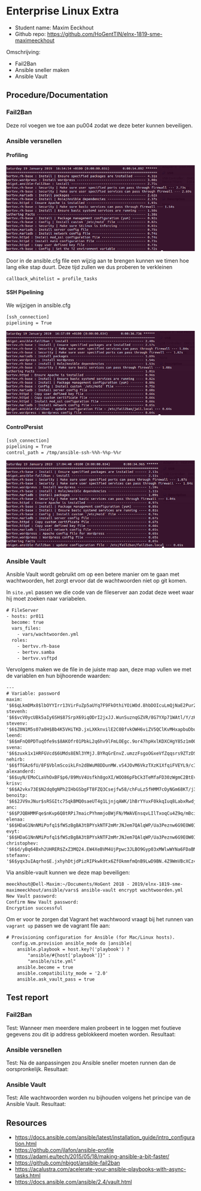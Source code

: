 # Enterprise Linux Extra

- Student name: Maxim Eeckhout
- Github repo: <https://github.com/HoGentTIN/elnx-1819-sme-maximeeckhout>

Omschrijving:
* Fail2Ban
* Ansible sneller maken
* Ansible Vault

## Procedure/Documentation

### Fail2Ban

Deze rol voegen we toe aan pu004 zodat we deze beter kunnen beveiligen.

### Ansible versnellen

#### Profiling

![Tijd](pictures/tijdAnsible)

Door in de ansible.cfg file een wijzig aan te brengen kunnen we timen hoe lang elke stap duurt. Deze tijd zullen we dus proberen te verkleinen

```
callback_whitelist = profile_tasks
```

#### SSH Pipelining
We wijzigen in ansible.cfg
```
[ssh_connection]
pipelining = True
```

![Tijd](pictures/tijdAnsible2)

#### ControlPersist
```
[ssh_connection]
pipelining = True
control_path = /tmp/ansible-ssh-%%h-%%p-%%r
```

![Tijd](pictures/tijdAnsible3.png)

### Ansible Vault

Ansible Vault wordt gebruikt om op een betere manier om te gaan met wachtwoorden, het zorgt ervoor dat de wachtwoorden niet op git komen.

In ```site.yml``` passen we die code van de fileserver aan zodat deze weet waar hij moet zoeken naar variabelen.
```
# FileServer
- hosts: pr011
  become: true
  vars_files:
    - vars/wachtwoorden.yml
  roles:
    - bertvv.rh-base
    - bertvv.samba
    - bertvv.vsftpd
```

Vervolgens maken we de file in de juiste map aan, deze map vullen we met de variablen en hun bijhoorende waarden:
```
---
# Variable: password
maxim: '$6$qLkmDMx8$lbOYYIrr13VirFuZp5aUYq7F9FkOthiYOiWOd.8hbDOIcuLmQjNaE2Pur2mEXU6ZQl0ny7HGGgXYogadFBVMA/'
stevenh: '$6$vcV0ycUBk5aIy6SH$87SrpX69iqODrI2jxJJ.WunSuznqGZVR/8G7YXp71WAtl/Y/zK1DDu3IR35pPAuJ1NiXMpWmclk4QdcRXZ261/'
stevenv: '$6$Z0N1M5s07a0H$Bb4K5VHiTKD.jxLXKknvilE2C0BfvkOWH6viZV5QClKvMHxapbuDbumkYF7zn8rFm68G/.QU9UEKZRMXLawsN.'
leend: '$6$mFnQ0PDTuqOfe9s$8AKOfr01PbkL2q6hv9lFmLOEgc.9or47hpHxlKDXCHgY85z1m0QAa0R7RdITSIjP38RIYg/ft9W23TuZAADHt.'
svena: '$6$zuxk1x1HRFGVcd$6UMds8ENl3YMjJ.BYRqGrEnvZ.umzzFsgoOGxeVfZqqsrs9ZTzDSuVvdIpbKHUH6ojW758klL0Yz45V6zPZGy/'
nehirb: '$6$fTGAz6fU/8F$VblmScoikLFn2dBWuM8DDunMW.vS4JOvM6VkzTXzK1XfqiFVEYL9/cISR0/yrha1R/RMw/6a.7NR2mLbcVsQW0'
alexanderd: '$6$uyN/EMoCLaVhOxBF$p6/89MsV4Usfkh8goXI/WOO86pFbCk3TeMfaFD30zWgmC2BtEvaRk/e2nlHB4uFXx0/ezqcEORSIj2deRgooq.'
krisv: '$6$A2vkx73E$N2dq0gNPh2IHbGSbgFT8FZQ3Csejfw58/chFuLz5fHMM7cOyNGm68KT/j3l/f8oL9ERLPDtj3HbL6P9OnY2tX/'
benoitp: '$6$2JV9xJNur$sRSGItc75qkBMQ0saeUT4g1LjnjqAWK/1hBrYYuxF0kkqIuq8LabxRwdjQO3P0Wad4UvNWU1rC0APKIo3X8dP0'
anc: '$6$PJQBHMMFqe$nKvp6Q8tRPi7maicPYhmmjoBWjFN/MWAVEnsqvLIlTxoqCu4Z9q/mBciD1IrUQ3otT7C4AxNIgO7kG7ROg4h0.'
elenaa: '$6$HDaG1NnNMiPofq1$fWSzBgBA3tBPYskNTF2mMrJNJem7QAlqWP/Ua3Peznw6G9EOW0IS/dijtdG5JNnbKUCyRxU3pIbcgP.pg97tK0'
evyt: '$6$HDaG1NnNMiPofq1$fWSzBgBA3tBPYskNTF2mMrJNJem7QAlqWP/Ua3Peznw6G9EOW0IS/dijtdG5JNnbKUCyRxU3pIbcgP.pg97tK0'
christophev: '$6$d/yBq64Bxh2UHRER$ZxZ3MQ24.EW4XeBVM4UjPpwc3JLBO9Gyp03xMWlwWYNa6FDaBMeM0wFGs9kY2PvOL8.os.0BztluXz/zUtdw1/'
stefaanv: '$6$yqx3uIAqrho$E.jxhyhDtjdPizRIPkwk0tx6ZfOkmmfmQnB9LwD9BN.4Z9WmVBcXCz4wxsN0i4pov3crKf3wkqjtjHbwUhhhv0'
```
Via ansible-vault kunnen we deze map beveiligen:
```
meeckhout@Dell-Maxim:~/Documents/HoGent 2018 - 2019/elnx-1819-sme-maximeeckhout/ansible/vars$ ansible-vault encrypt wachtwoorden.yml
New Vault password:
Confirm New Vault password:
Encryption successful
```
Om er voor te zorgen dat Vagrant het wachtwoord vraagt bij het runnen van ```vagrant up``` passen we de vagrant file aan:
```
# Provisioning configuration for Ansible (for Mac/Linux hosts).
  config.vm.provision ansible_mode do |ansible|
    ansible.playbook = host.key?('playbook') ?
        "ansible/#{host['playbook']}" :
        "ansible/site.yml"
    ansible.become = true
    ansible.compatibility_mode = '2.0'
    ansible.ask_vault_pass = true
```

## Test report

### Fail2Ban
Test: Wanneer men meerdere malen probeert in te loggen met foutieve gegevens zou dit ip address geblokkeerd moeten worden.
Resultaat:

### Ansible versnellen
Test: Na de aanpassingen zou Ansible sneller moeten runnen dan de oorspronkelijk.
Resultaat:

### Ansible Vault
Test: Alle wachtwoorden worden nu bijhouden volgens het principe van de Ansible Vault.
Resultaat:

## Resources

* <https://docs.ansible.com/ansible/latest/installation_guide/intro_configuration.html>
* <https://github.com/jlafon/ansible-profile>
* <https://adamj.eu/tech/2015/05/18/making-ansible-a-bit-faster/>
* <https://github.com/nbigot/ansible-fail2ban>
* <https://acalustra.com/acelerate-your-ansible-playbooks-with-async-tasks.html>
* <https://docs.ansible.com/ansible/2.4/vault.html>
